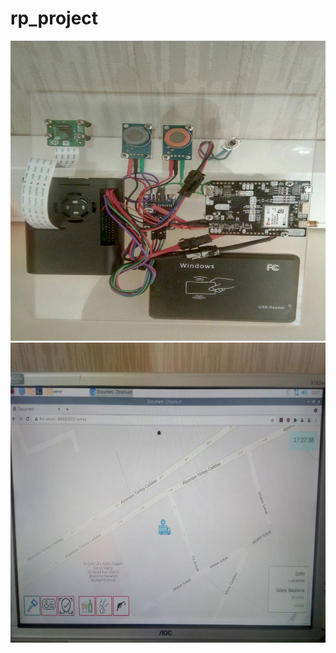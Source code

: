 # rp_project

<img src="rp_project.jpg" width="640" height="480" />
<img src="rp_project_2.jpg" width="640" height="480" />
